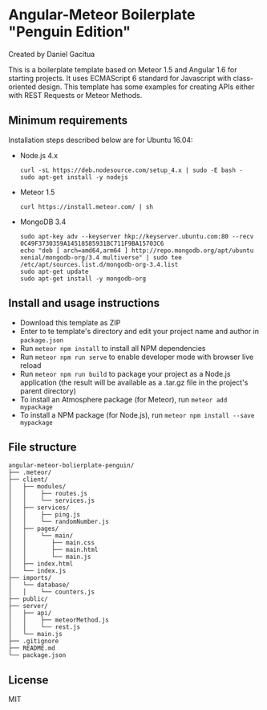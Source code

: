 # Angular-Meteor Boilerplate "Penguin Edition"

Created by Daniel Gacitua

This is a boilerplate template based on Meteor 1.5 and Angular 1.6 for starting projects. It uses ECMAScript 6 standard for Javascript with class-oriented design. This template has some examples for creating APIs either with REST Requests or Meteor Methods.

## Minimum requirements

Installation steps described below are for Ubuntu 16.04:

- Node.js 4.x
    ```
    curl -sL https://deb.nodesource.com/setup_4.x | sudo -E bash -
    sudo apt-get install -y nodejs
    ```
- Meteor 1.5
    ```
    curl https://install.meteor.com/ | sh
    ```
- MongoDB 3.4
    ```
    sudo apt-key adv --keyserver hkp://keyserver.ubuntu.com:80 --recv 0C49F3730359A14518585931BC711F9BA15703C6
    echo "deb [ arch=amd64,arm64 ] http://repo.mongodb.org/apt/ubuntu xenial/mongodb-org/3.4 multiverse" | sudo tee /etc/apt/sources.list.d/mongodb-org-3.4.list
    sudo apt-get update
    sudo apt-get install -y mongodb-org
    ```

## Install and usage instructions

- Download this template as ZIP
- Enter to te template's directory and edit your project name and author in `package.json`
- Run `meteor npm install` to install all NPM dependencies
- Run `meteor npm run serve` to enable developer mode with browser live reload
- Run `meteor npm run build` to package your project as a Node.js application (the result will be available as a .tar.gz file in the project's parent directory)
- To install an Atmosphere package (for Meteor), run `meteor add mypackage`
- To install a NPM package (for Node.js), run `meteor npm install --save mypackage`

## File structure
```
angular-meteor-bolierplate-penguin/
├── .meteor/
├── client/
│   ├── modules/
│   │    ├── routes.js
│   │    └── services.js
│   ├── services/
│   │    ├── ping.js
│   │    └── randomNumber.js
│   ├── pages/
│   │    └── main/
│   │       ├── main.css
│   │       ├── main.html
│   │       └── main.js
│   ├── index.html
│   └── index.js
├── imports/
│   └── database/
│   │    └── counters.js
├── public/
├── server/
│   ├── api/
│   │    ├── meteorMethod.js
│   │    └── rest.js
│   └── main.js
├── .gitignore
├── README.md
└── package.json
```

## License

MIT